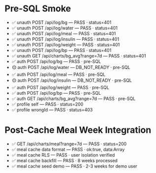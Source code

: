 # Pre-SQL Smoke

- ✅ unauth POST /api/log/bg — PASS · status=401
- ✅ unauth POST /api/log/water — PASS · status=401
- ✅ unauth POST /api/log/meal — PASS · status=401
- ✅ unauth POST /api/log/insulin — PASS · status=401
- ✅ unauth POST /api/log/weight — PASS · status=401
- ✅ unauth POST /api/log/bp — PASS · status=401
- ✅ unauth GET /api/charts/bg_avg?range=7d — PASS · status=401
- ✅ auth POST /api/log/bg — PASS · pre-SQL
- 🟡 auth POST /api/log/water — DB_NOT_READY · pre-SQL
- ✅ auth POST /api/log/meal — PASS · pre-SQL
- 🟡 auth POST /api/log/insulin — DB_NOT_READY · pre-SQL
- ✅ auth POST /api/log/weight — PASS · pre-SQL
- ✅ auth POST /api/log/bp — PASS · pre-SQL
- ✅ auth GET /api/charts/bg_avg?range=7d — PASS · pre-SQL
- ✅ profile self — PASS · status=200
- ✅ profile wrongId — PASS · status=403

# Post-Cache Meal Week Integration

- ✅ GET /api/charts/meal?range=7d — PASS · status=200
- ✅ meal cache data format — PASS · ok:true, data:Array
- ✅ meal cache RLS — PASS · user isolation verified
- ✅ meal cache backfill — PASS · 8 weeks processed
- ✅ meal cache seed demo — PASS · 2-3 weeks for demo user